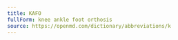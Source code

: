 ```yaml
---
title: KAFO
fullForm: knee ankle foot orthosis
source: https://openmd.com/dictionary/abbreviations/k
---
```

